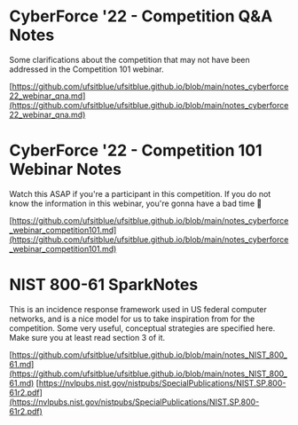 # CyberForce '22 - Competition Q&A Notes

Some clarifications about the competition that may not have been addressed in the Competition 101 webinar.

[https://github.com/ufsitblue/ufsitblue.github.io/blob/main/notes_cyberforce22_webinar_qna.md](https://github.com/ufsitblue/ufsitblue.github.io/blob/main/notes_cyberforce22_webinar_qna.md)

# CyberForce '22 - Competition 101 Webinar Notes

Watch this ASAP if you're a participant in this competition.
If you do not know the information in this webinar, you're gonna have a bad time 😬

[https://github.com/ufsitblue/ufsitblue.github.io/blob/main/notes_cyberforce_webinar_competition101.md](https://github.com/ufsitblue/ufsitblue.github.io/blob/main/notes_cyberforce_webinar_competition101.md)

# NIST 800-61 SparkNotes

This is an incidence response framework used in US federal computer networks, and is a nice model for us to take inspiration from for the competition.
Some very useful, conceptual strategies are specified here. Make sure you at least read section 3 of it.

[https://github.com/ufsitblue/ufsitblue.github.io/blob/main/notes_NIST_800_61.md](https://github.com/ufsitblue/ufsitblue.github.io/blob/main/notes_NIST_800_61.md)
[https://nvlpubs.nist.gov/nistpubs/SpecialPublications/NIST.SP.800-61r2.pdf](https://nvlpubs.nist.gov/nistpubs/SpecialPublications/NIST.SP.800-61r2.pdf)
